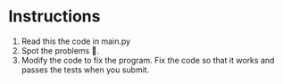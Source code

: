 # Instructions
1. Read this the code in main.py
2. Spot the problems 🐞.
3. Modify the code to fix the program.
Fix the code so that it works and passes the tests when you submit.
